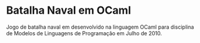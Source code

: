 Batalha Naval em OCaml
=============

Jogo de batalha naval em desenvolvido na linguagem OCaml para disciplina de Modelos de Linguagens de Programação em Julho de 2010.
